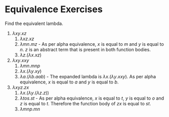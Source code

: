 # Equivalence Exercises



Find the equivalent lambda.

1. $\lambda xy.xz$
   1. $\lambda xz.xz$
   2. $\lambda mn.mz$ - As per alpha equivalence, $x$ is equal to $m$ and $y$ is equal to $n$. $z$ is an abstract term that is present in both function bodies.
   3. $\lambda z.(\lambda x.xz)$
2. $\lambda xy.xxy$
   1. $\lambda mn.mnp$
   2. $\lambda x.(\lambda y.xy)$
   3. $\lambda a.(\lambda b.aab)$ - The expanded lambda is $\lambda x.(\lambda y.xxy)$. As per alpha equivalence, $x$ is equal to $a$ and $y$ is equal to $b$.
3. $\lambda xyz.zx$
   1. $\lambda x.(\lambda y.(\lambda z.z))$
   2. $\lambda tos.st$ - As per alpha equivalence, $x$ is equal to $t$, $y$ is equal to $o$ and $z$ is equal to $t$. Therefore the function body of $zx$ is equal to $st$.
   3. $\lambda mnp.mn$

